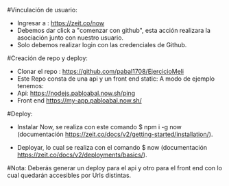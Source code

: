

#Vinculación de usuario:


- Ingresar a : https://zeit.co/now
- Debemos dar click a "comenzar con github", esta acción realizara la asociación junto con    nuestro usuario.
- Solo debemos realizar login con las credenciales de Github.

#Creación de repo y deploy:

- Clonar el repo : https://github.com/pabal1708/EjercicioMeli
- Este Repo consta de una api y un front end static:
 A modo de ejemplo tenemos:
- Api: https://nodejs.pabloabal.now.sh/ping
- Front end https://my-app.pabloabal.now.sh/

#Deploy:

- Instalar Now, se realiza con este comando $ npm i -g now (documentación https://zeit.co/docs/v2/getting-started/installation/).

- Deployar, lo cual se realiza con el comando $ now (documentación https://zeit.co/docs/v2/deployments/basics/).

#Nota: Deberás generar un deploy para el api y otro para el front end con lo cual quedarán accesibles por Urls distintas.
